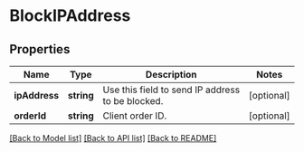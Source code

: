 # BlockIPAddress

## Properties
Name | Type | Description | Notes
------------ | ------------- | ------------- | -------------
**ipAddress** | **string** | Use this field to send IP address to be blocked. | [optional] 
**orderId** | **string** | Client order ID. | [optional] 

[[Back to Model list]](../README.md#documentation-for-models) [[Back to API list]](../README.md#documentation-for-api-endpoints) [[Back to README]](../README.md)


